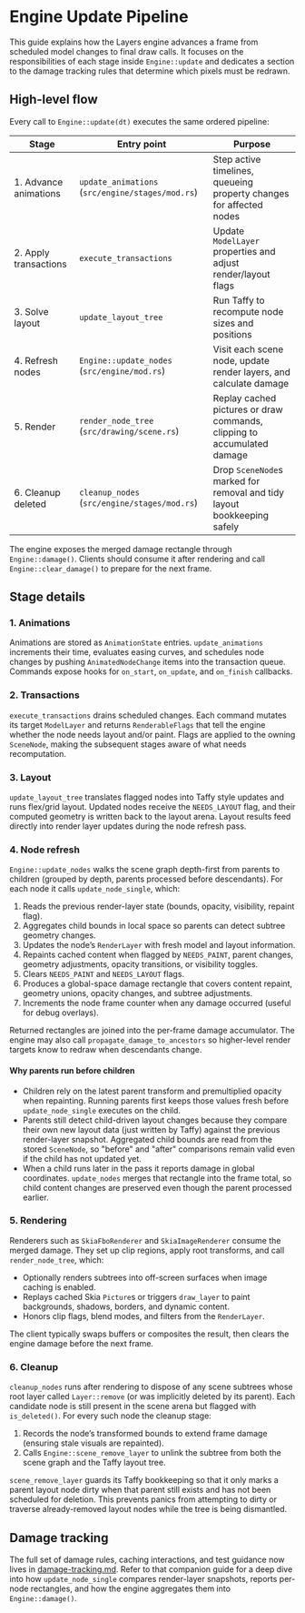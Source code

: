 # Engine Update Pipeline

This guide explains how the Layers engine advances a frame from scheduled model changes to final draw calls. It focuses on the responsibilities of each stage inside `Engine::update` and dedicates a section to the damage tracking rules that determine which pixels must be redrawn.

## High-level flow

Every call to `Engine::update(dt)` executes the same ordered pipeline:

| Stage                  | Entry point                                        | Purpose                                                                  |
| ---------------------- | -------------------------------------------------- | ------------------------------------------------------------------------ |
| 1. Advance animations  | `update_animations` (`src/engine/stages/mod.rs`)   | Step active timelines, queueing property changes for affected nodes      |
| 2. Apply transactions  | `execute_transactions`                             | Update `ModelLayer` properties and adjust render/layout flags            |
| 3. Solve layout        | `update_layout_tree`                               | Run Taffy to recompute node sizes and positions                          |
| 4. Refresh nodes       | `Engine::update_nodes` (`src/engine/mod.rs`)       | Visit each scene node, update render layers, and calculate damage        |
| 5. Render              | `render_node_tree` (`src/drawing/scene.rs`)        | Replay cached pictures or draw commands, clipping to accumulated damage  |
| 6. Cleanup deleted     | `cleanup_nodes` (`src/engine/stages/mod.rs`)       | Drop `SceneNode`s marked for removal and tidy layout bookkeeping safely  |

The engine exposes the merged damage rectangle through `Engine::damage()`. Clients should consume it after rendering and call `Engine::clear_damage()` to prepare for the next frame.

## Stage details

### 1. Animations

Animations are stored as `AnimationState` entries. `update_animations` increments their time, evaluates easing curves, and schedules node changes by pushing `AnimatedNodeChange` items into the transaction queue. Commands expose hooks for `on_start`, `on_update`, and `on_finish` callbacks.

### 2. Transactions

`execute_transactions` drains scheduled changes. Each command mutates its target `ModelLayer` and returns `RenderableFlags` that tell the engine whether the node needs layout and/or paint. Flags are applied to the owning `SceneNode`, making the subsequent stages aware of what needs recomputation.

### 3. Layout

`update_layout_tree` translates flagged nodes into Taffy style updates and runs flex/grid layout. Updated nodes receive the `NEEDS_LAYOUT` flag, and their computed geometry is written back to the layout arena. Layout results feed directly into render layer updates during the node refresh pass.

### 4. Node refresh

`Engine::update_nodes` walks the scene graph depth-first from parents to children (grouped by depth, parents processed before descendants). For each node it calls `update_node_single`, which:

1. Reads the previous render-layer state (bounds, opacity, visibility, repaint flag).
2. Aggregates child bounds in local space so parents can detect subtree geometry changes.
3. Updates the node’s `RenderLayer` with fresh model and layout information.
4. Repaints cached content when flagged by `NEEDS_PAINT`, parent changes, geometry adjustments, opacity transitions, or visibility toggles.
5. Clears `NEEDS_PAINT` and `NEEDS_LAYOUT` flags.
6. Produces a global-space damage rectangle that covers content repaint, geometry unions, opacity changes, and subtree adjustments.
7. Increments the node frame counter when any damage occurred (useful for debug overlays).

Returned rectangles are joined into the per-frame damage accumulator. The engine may also call `propagate_damage_to_ancestors` so higher-level render targets know to redraw when descendants change.

#### Why parents run before children

- Children rely on the latest parent transform and premultiplied opacity when repainting. Running parents first keeps those values fresh before `update_node_single` executes on the child.
- Parents still detect child-driven layout changes because they compare their own new layout data (just written by Taffy) against the previous render-layer snapshot. Aggregated child bounds are read from the stored `SceneNode`, so "before" and "after" comparisons remain valid even if the child has not updated yet.
- When a child runs later in the pass it reports damage in global coordinates. `update_nodes` merges that rectangle into the frame total, so child content changes are preserved even though the parent processed earlier.

### 5. Rendering

Renderers such as `SkiaFboRenderer` and `SkiaImageRenderer` consume the merged damage. They set up clip regions, apply root transforms, and call `render_node_tree`, which:

- Optionally renders subtrees into off-screen surfaces when image caching is enabled.
- Replays cached Skia `Picture`s or triggers `draw_layer` to paint backgrounds, shadows, borders, and dynamic content.
- Honors clip flags, blend modes, and filters from the `RenderLayer`.

The client typically swaps buffers or composites the result, then clears the engine damage before the next frame.

### 6. Cleanup

`cleanup_nodes` runs after rendering to dispose of any scene subtrees whose root layer called `Layer::remove` (or was implicitly deleted by its parent). Each candidate node is still present in the scene arena but flagged with `is_deleted()`. For every such node the cleanup stage:

1. Records the node’s transformed bounds to extend frame damage (ensuring stale visuals are repainted).
2. Calls `Engine::scene_remove_layer` to unlink the subtree from both the scene graph and the Taffy layout tree.

`scene_remove_layer` guards its Taffy bookkeeping so that it only marks a parent layout node dirty when that parent still exists and has not been scheduled for deletion. This prevents panics from attempting to dirty or traverse already-removed layout nodes while the tree is being dismantled.

## Damage tracking

The full set of damage rules, caching interactions, and test guidance now lives in [damage-tracking.md](damage-tracking.md). Refer to that companion guide for a deep dive into how `update_node_single` compares render-layer snapshots, reports per-node rectangles, and how the engine aggregates them into `Engine::damage()`.
